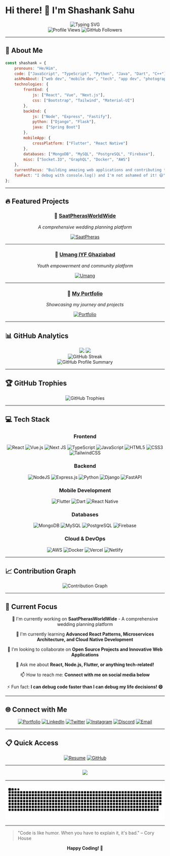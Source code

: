 # Hi there! 👋 I'm Shashank Sahu

<div align="center">
  <img src="https://readme-typing-svg.herokuapp.com?font=Fira+Code&size=30&duration=3000&pause=1000&color=00D4FF&center=true&vCenter=true&width=600&lines=Full+Stack+Developer;Problem+Solver;Tech+Enthusiast;Always+Learning!" alt="Typing SVG" />
</div>

<div align="center">
  <img src="https://komarev.com/ghpvc/?username=Shashank-Sahu8&label=Profile%20views&color=0e75b6&style=flat" alt="Profile Views" />
  <img src="https://img.shields.io/github/followers/Shashank-Sahu8?label=Followers&style=social" alt="GitHub Followers" />
</div>

---

## 🚀 About Me

```javascript
const shashank = {
    pronouns: "He/Him",
    code: ["JavaScript", "TypeScript", "Python", "Java", "Dart", "C++"],
    askMeAbout: ["web dev", "mobile dev", "tech", "app dev", "photography"],
    technologies: {
        frontEnd: {
            js: ["React", "Vue", "Next.js"],
            css: ["Bootstrap", "Tailwind", "Material-UI"]
        },
        backEnd: {
            js: ["Node", "Express", "Fastify"],
            python: ["Django", "Flask"],
            java: ["Spring Boot"]
        },
        mobileApp: {
            crossPlatform: ["Flutter", "React Native"]
        },
        databases: ["MongoDB", "MySQL", "PostgreSQL", "Firebase"],
        misc: ["Socket.IO", "GraphQL", "Docker", "AWS"]
    },
    currentFocus: "Building amazing web applications and contributing to open source",
    funFact: "I debug with console.log() and I'm not ashamed of it! 😄"
};
```

---

## 🔥 Featured Projects

<div align="center">
  
### 🌟 [SaatPherasWorldWide](https://SaatPherasWorldWide.com)
*A comprehensive wedding planning platform*
  
[![SaatPheras](https://img.shields.io/badge/🌐_Visit_SaatPherasWorldWide-FF6B6B?style=for-the-badge&logo=safari&logoColor=white)](https://SaatPherasWorldWide.com)

---

### 🎯 [Umang IYF Ghaziabad](https://umang.iyfghaziabad.in)
*Youth empowerment and community platform*

[![Umang](https://img.shields.io/badge/🌐_Visit_Umang_IYF-4ECDC4?style=for-the-badge&logo=safari&logoColor=white)](https://umang.iyfghaziabad.in)

---

### 💼 [My Portfolio](https://shashank-sahu.me)
*Showcasing my journey and projects*

[![Portfolio](https://img.shields.io/badge/🌐_Visit_Portfolio-45B7D1?style=for-the-badge&logo=safari&logoColor=white)](https://shashank-sahu.me)

</div>

---

## 📊 GitHub Analytics

<div align="center">
  <img height="180em" src="https://github-readme-stats.vercel.app/api?username=Shashank-Sahu8&show_icons=true&theme=tokyonight&include_all_commits=true&count_private=true&hide_border=true&bg_color=0D1117&title_color=00D4FF&icon_color=00D4FF&text_color=FFFFFF"/>
  <img height="180em" src="https://github-readme-stats.vercel.app/api/top-langs/?username=Shashank-Sahu8&layout=compact&langs_count=8&theme=tokyonight&hide_border=true&bg_color=0D1117&title_color=00D4FF&text_color=FFFFFF"/>
</div>

<div align="center">
  <img src="https://github-readme-streak-stats.herokuapp.com/?user=Shashank-Sahu8&theme=tokyonight&hide_border=true&background=0D1117&stroke=00D4FF&ring=00D4FF&fire=FF6B6B&currStreakLabel=FFFFFF&sideNums=FFFFFF&currStreakNum=00D4FF&dates=FFFFFF&sideLabels=FFFFFF" alt="GitHub Streak" />
</div>

<div align="center">
  <img src="https://github-profile-summary-cards.vercel.app/api/cards/profile-details?username=Shashank-Sahu8&theme=tokyonight" alt="GitHub Profile Summary" />
</div>

---

## 🏆 GitHub Trophies

<div align="center">
  <img src="https://github-profile-trophy.vercel.app/?username=Shashank-Sahu8&theme=tokyonight&no-frame=true&no-bg=true&margin-w=4&row=2&column=4" alt="GitHub Trophies" />
</div>

---

## 💻 Tech Stack

<div align="center">

### Frontend
![React](https://img.shields.io/badge/react-%2320232a.svg?style=for-the-badge&logo=react&logoColor=%2361DAFB)
![Vue.js](https://img.shields.io/badge/vuejs-%2335495e.svg?style=for-the-badge&logo=vuedotjs&logoColor=%234FC08D)
![Next JS](https://img.shields.io/badge/Next-black?style=for-the-badge&logo=next.js&logoColor=white)
![TypeScript](https://img.shields.io/badge/typescript-%23007ACC.svg?style=for-the-badge&logo=typescript&logoColor=white)
![JavaScript](https://img.shields.io/badge/javascript-%23323330.svg?style=for-the-badge&logo=javascript&logoColor=%23F7DF1E)
![HTML5](https://img.shields.io/badge/html5-%23E34F26.svg?style=for-the-badge&logo=html5&logoColor=white)
![CSS3](https://img.shields.io/badge/css3-%231572B6.svg?style=for-the-badge&logo=css3&logoColor=white)
![TailwindCSS](https://img.shields.io/badge/tailwindcss-%2338B2AC.svg?style=for-the-badge&logo=tailwind-css&logoColor=white)

### Backend
![NodeJS](https://img.shields.io/badge/node.js-6DA55F?style=for-the-badge&logo=node.js&logoColor=white)
![Express.js](https://img.shields.io/badge/express.js-%23404d59.svg?style=for-the-badge&logo=express&logoColor=%2361DAFB)
![Python](https://img.shields.io/badge/python-3670A0?style=for-the-badge&logo=python&logoColor=ffdd54)
![Django](https://img.shields.io/badge/django-%23092E20.svg?style=for-the-badge&logo=django&logoColor=white)
![FastAPI](https://img.shields.io/badge/FastAPI-005571?style=for-the-badge&logo=fastapi)

### Mobile Development
![Flutter](https://img.shields.io/badge/Flutter-%2302569B.svg?style=for-the-badge&logo=Flutter&logoColor=white)
![Dart](https://img.shields.io/badge/dart-%230175C2.svg?style=for-the-badge&logo=dart&logoColor=white)
![React Native](https://img.shields.io/badge/react_native-%2320232a.svg?style=for-the-badge&logo=react&logoColor=%2361DAFB)

### Databases
![MongoDB](https://img.shields.io/badge/MongoDB-%234ea94b.svg?style=for-the-badge&logo=mongodb&logoColor=white)
![MySQL](https://img.shields.io/badge/mysql-%2300f.svg?style=for-the-badge&logo=mysql&logoColor=white)
![PostgreSQL](https://img.shields.io/badge/postgres-%23316192.svg?style=for-the-badge&logo=postgresql&logoColor=white)
![Firebase](https://img.shields.io/badge/firebase-%23039BE5.svg?style=for-the-badge&logo=firebase)

### Cloud & DevOps
![AWS](https://img.shields.io/badge/AWS-%23FF9900.svg?style=for-the-badge&logo=amazon-aws&logoColor=white)
![Docker](https://img.shields.io/badge/docker-%230db7ed.svg?style=for-the-badge&logo=docker&logoColor=white)
![Vercel](https://img.shields.io/badge/vercel-%23000000.svg?style=for-the-badge&logo=vercel&logoColor=white)
![Netlify](https://img.shields.io/badge/netlify-%23000000.svg?style=for-the-badge&logo=netlify&logoColor=#00C7B7)

</div>

---

## 📈 Contribution Graph

<div align="center">
  <img src="https://github-readme-activity-graph.vercel.app/graph?username=Shashank-Sahu8&theme=tokyo-night&bg_color=0D1117&color=00D4FF&line=00D4FF&point=FFFFFF&area=true&hide_border=true" alt="Contribution Graph" />
</div>

---

## 🎯 Current Focus

<div align="center">
  
🔭 I'm currently working on **SaatPherasWorldWide** - A comprehensive wedding planning platform

🌱 I'm currently learning **Advanced React Patterns, Microservices Architecture, and Cloud Native Development**

👯 I'm looking to collaborate on **Open Source Projects and Innovative Web Applications**

💬 Ask me about **React, Node.js, Flutter, or anything tech-related!**

📫 How to reach me: **Connect with me on social media below**

⚡ Fun fact: **I can debug code faster than I can debug my life decisions! 😄**

</div>

---

## 🌐 Connect with Me

<div align="center">
  
[![Portfolio](https://img.shields.io/badge/Portfolio-FF5722?style=for-the-badge&logo=firefox&logoColor=white)](https://shashank-sahu.me)
[![LinkedIn](https://img.shields.io/badge/LinkedIn-0077B5?style=for-the-badge&logo=linkedin&logoColor=white)](https://linkedin.com/in/shashank-sahu8)
[![Twitter](https://img.shields.io/badge/Twitter-1DA1F2?style=for-the-badge&logo=twitter&logoColor=white)](https://twitter.com/shashank_sahu8)
[![Instagram](https://img.shields.io/badge/Instagram-E4405F?style=for-the-badge&logo=instagram&logoColor=white)](https://instagram.com/shashank_sahu8)
[![Discord](https://img.shields.io/badge/Discord-7289DA?style=for-the-badge&logo=discord&logoColor=white)](https://discord.gg/yourserver)
[![Email](https://img.shields.io/badge/Email-D14836?style=for-the-badge&logo=gmail&logoColor=white)](mailto:shashank@shashank-sahu.me)

</div>

---

## 📋 Quick Access

<div align="center">
  
[![Resume](https://img.shields.io/badge/📄_Resume-4285F4?style=for-the-badge&logo=googledrive&logoColor=white)](https://drive.google.com/file/d/your-resume-link/view?usp=sharing)
[![GitHub](https://img.shields.io/badge/GitHub-100000?style=for-the-badge&logo=github&logoColor=white)](https://github.com/Shashank-Sahu8)

</div>

---

<div align="center">
  <img src="https://capsule-render.vercel.app/api?type=waving&color=gradient&height=100&section=footer&text=Thanks%20for%20visiting!&fontSize=16&fontAlignY=65&desc=Let's%20build%20something%20amazing%20together!&descAlignY=85&descAlign=62" />
</div>

---

<div align="center">
  <img src="https://raw.githubusercontent.com/platane/platane/output/github-contribution-grid-snake-dark.svg" alt="Snake animation" />
</div>

---

> "Code is like humor. When you have to explain it, it's bad." – Cory House

<div align="center">
  <b>Happy Coding! 🚀</b>
</div>
